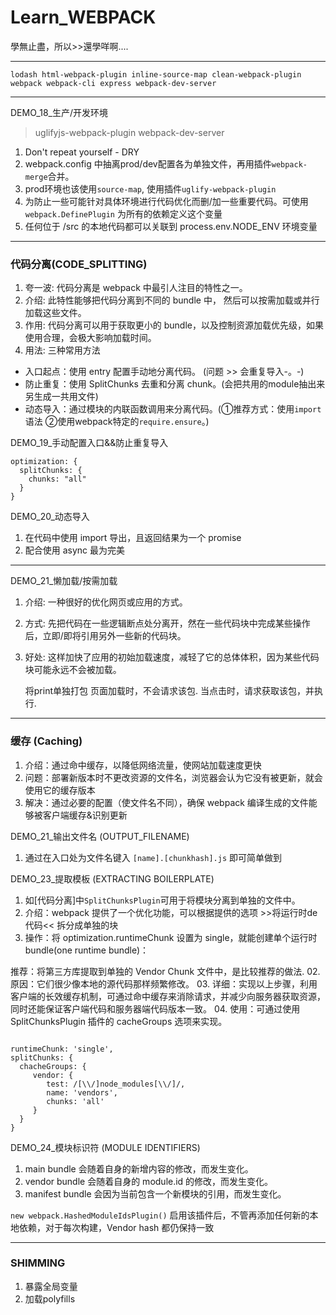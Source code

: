 # Learn_WEBPACK
學無止盡，所以>>還學咩啊....

---

`
lodash
html-webpack-plugin
inline-source-map
clean-webpack-plugin
webpack
webpack-cli
express
webpack-dev-server
`

---

DEMO_18_生产/开发环境

> uglifyjs-webpack-plugin webpack-dev-server

01. Don't repeat yourself - DRY
02. webpack.config 中抽离prod/dev配置各为单独文件，再用插件`webpack-merge`合并。
03. prod环境也该使用`source-map`, 使用插件`uglify-webpack-plugin`
04. 为防止一些可能针对具体环境进行代码优化而删/加一些重要代码。可使用`webpack.DefinePlugin` 为所有的依赖定义这个变量
05. 任何位于 /src 的本地代码都可以关联到 process.env.NODE_ENV 环境变量   

---

### 代码分离(CODE_SPLITTING)
01. 夸一波: 代码分离是 webpack 中最引人注目的特性之一。
02. 介绍: 此特性能够把代码分离到不同的 bundle 中， 然后可以按需加载或并行加载这些文件。
03. 作用: 代码分离可以用于获取更小的 bundle，以及控制资源加载优先级，如果使用合理，会极大影响加载时间。
04. 用法: 三种常用方法
- 入口起点：使用 entry 配置手动地分离代码。 (问题 >> 会重复导入-。-)
- 防止重复：使用 SplitChunks 去重和分离 chunk。(会把共用的module抽出来另生成一共用文件)
- 动态导入：通过模块的内联函数调用来分离代码。(①推荐方式：使用`import`语法 ②使用webpack特定的`require.ensure`。)

DEMO_19_手动配置入口&&防止重复导入
  ```
  optimization: {
    splitChunks: {
      chunks: "all"
    }
  }
  ```

DEMO_20_动态导入
01. 在代码中使用 import 导出，且返回结果为一个 promise
02. 配合使用 async 最为完美

---

DEMO_21_懒加载/按需加载

01. 介绍: 一种很好的优化网页或应用的方式。
02. 方式: 先把代码在一些逻辑断点处分离开，然在一些代码块中完成某些操作后，立即/即将引用另外一些新的代码块。
03. 好处: 这样加快了应用的初始加载速度，减轻了它的总体体积，因为某些代码块可能永远不会被加载。

    将print单独打包
    页面加载时，不会请求该包.
    当点击时，请求获取该包，并执行.
    
---

### 缓存 (Caching)
01. 介绍：通过命中缓存，以降低网络流量，使网站加载速度更快
02. 问题：部署新版本时不更改资源的文件名，浏览器会认为它没有被更新，就会使用它的缓存版本
03. 解决：通过必要的配置（使文件名不同），确保 webpack 编译生成的文件能够被客户端缓存&识别更新

DEMO_21_输出文件名 (OUTPUT_FILENAME)
01. 通过在入口处为文件名键入 `[name].[chunkhash].js` 即可简单做到
    
DEMO_23_提取模板 (EXTRACTING BOILERPLATE)
01. 如[代码分离]中`SplitChunksPlugin`可用于将模块分离到单独的文件中。 
02. 介绍：webpack 提供了一个优化功能，可以根据提供的选项 >>将运行时de代码<< 拆分成单独的块
03. 操作：将 optimization.runtimeChunk 设置为 single，就能创建单个运行时 bundle(one runtime bundle)： 

推荐：将第三方库提取到单独的 Vendor Chunk 文件中，是比较推荐的做法.
02. 原因：它们很少像本地的源代码那样频繁修改。
03. 详细：实现以上步骤，利用客户端的长效缓存机制，可通过命中缓存来消除请求，并减少向服务器获取资源，同时还能保证客户端代码和服务器端代码版本一致。 
04. 使用：可通过使用 SplitChunksPlugin 插件的 cacheGroups 选项来实现。

```

runtimeChunk: 'single',
splitChunks: {
  chacheGroups: {
     vendor: {
        test: /[\\/]node_modules[\\/]/,
        name: 'vendors',
        chunks: 'all'
     }
  }
}

```

DEMO_24_模块标识符 (MODULE IDENTIFIERS)

01. main bundle 会随着自身的新增内容的修改，而发生变化。
02. vendor bundle 会随着自身的 module.id 的修改，而发生变化。
03. manifest bundle 会因为当前包含一个新模块的引用，而发生变化。

`new webpack.HashedModuleIdsPlugin()`
启用该插件后，不管再添加任何新的本地依赖，对于每次构建，Vendor hash 都仍保持一致

---

### SHIMMING

01. 暴露全局变量
02. 加载polyfills

